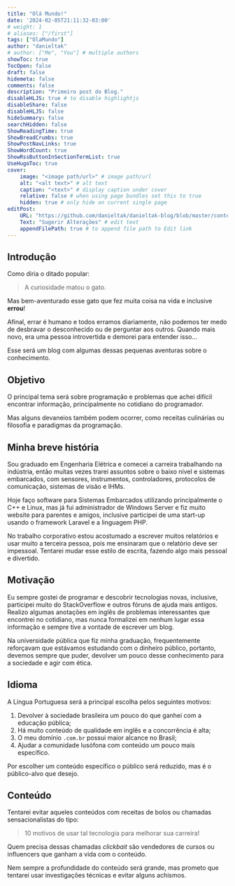 ```yaml
---
title: "Olá Mundo!"
date: '2024-02-05T21:11:32-03:00'
# weight: 1
# aliases: ["/first"]
tags: ["OlaMundo"]
author: "danieltak"
# author: ["Me", "You"] # multiple authors
showToc: true
TocOpen: false
draft: false
hidemeta: false
comments: false
description: "Primeiro post do Blog."
disableHLJS: true # to disable highlightjs
disableShare: false
disableHLJS: false
hideSummary: false
searchHidden: false
ShowReadingTime: true
ShowBreadCrumbs: true
ShowPostNavLinks: true
ShowWordCount: true
ShowRssButtonInSectionTermList: true
UseHugoToc: true
cover:
    image: "<image path/url>" # image path/url
    alt: "<alt text>" # alt text
    caption: "<text>" # display caption under cover
    relative: false # when using page bundles set this to true
    hidden: true # only hide on current single page
editPost:
    URL: "https://github.com/danieltak/danieltak-blog/blob/master/content"
    Text: "Sugerir Alterações" # edit text
    appendFilePath: true # to append file path to Edit link
---
```


## Introdução

Como diria o ditado popular:

> A curiosidade matou o gato.

Mas bem-aventurado esse gato que fez muita coisa na vida e inclusive **errou**!

Afinal, errar é humano e todos erramos diariamente, não podemos ter medo de desbravar o desconhecido ou de perguntar aos outros.
Quando mais novo, era uma pessoa introvertida e demorei para entender isso...

Esse será um blog com algumas dessas pequenas aventuras sobre o conhecimento.

## Objetivo

O principal tema será sobre programação e problemas que achei difícil encontrar informação, principalmente no cotidiano do programador.

Mas alguns devaneios também podem ocorrer, como receitas culinárias ou filosofia e paradigmas da programação.

## Minha breve história

Sou graduado em Engenharia Elétrica e comecei a carreira trabalhando na indústria, então muitas vezes trarei assuntos sobre o baixo nível e sistemas embarcados, com sensores, instrumentos, controladores, protocolos de comunicação, sistemas de visão e IHMs.

Hoje faço software para Sistemas Embarcados utilizando principalmente o C++ e Linux, mas já fui administrador de Windows Server e fiz muito website para parentes e amigos, inclusive participei de uma start-up usando o framework Laravel e a linguagem PHP.

No trabalho corporativo estou acostumado a escrever muitos relatórios e usar muito a terceira pessoa, pois me ensinaram que o relatório deve ser impessoal.
Tentarei mudar esse estilo de escrita, fazendo algo mais pessoal e divertido.

## Motivação

Eu sempre gostei de programar e descobrir tecnologias novas, inclusive, participei muito do StackOverflow e outros fóruns de ajuda mais antigos.
Realizo algumas anotações em inglês de problemas interessantes que encontrei no cotidiano, mas nunca formalizei em nenhum lugar essa informação e sempre tive a vontade de escrever um blog.

Na universidade pública que fiz minha graduação, frequentemente reforçavam que estávamos estudando com o dinheiro público, portanto, devemos sempre que puder, devolver um pouco desse conhecimento para a sociedade e agir com ética.

## Idioma

A Língua Portuguesa será a principal escolha pelos seguintes motivos:

1. Devolver à sociedade brasileira um pouco do que ganhei com a educação pública;
2. Há muito conteúdo de qualidade em inglês e a concorrência é alta;
3. O meu domínio `.com.br` possui maior alcance no Brasil;
4. Ajudar a comunidade lusófona com conteúdo um pouco mais específico.

Por escolher um conteúdo específico o público será reduzido, mas é o público-alvo que desejo.

## Conteúdo

Tentarei evitar aqueles conteúdos com receitas de bolos ou chamadas sensacionalistas do tipo:

> 10 motivos de usar tal tecnologia para melhorar sua carreira!

Quem precisa dessas chamadas *clickbait* são vendedores de cursos ou influencers que ganham a vida com o conteúdo.

Nem sempre a profundidade do conteúdo será grande, mas prometo que tentarei usar investigações técnicas e evitar alguns achismos.

